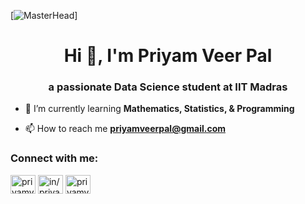 [![MasterHead](https://ncube.com/wp-content/uploads/2020/08/data-team-structure-2048x748.jpg)]
<h1 align="center">Hi 👋, I'm Priyam Veer Pal</h1>
<h3 align="center">a passionate Data Science student at IIT Madras</h3>

- 🌱 I’m currently learning **Mathematics, Statistics, & Programming**

- 📫 How to reach me **priyamveerpal@gmail.com**

<h3 align="left">Connect with me:</h3>
<p align="left">
<a href="https://twitter.com/priyamveerpal" target="blank"><img align="center" src="https://raw.githubusercontent.com/rahuldkjain/github-profile-readme-generator/master/src/images/icons/Social/twitter.svg" alt="priyamveerpal" height="30" width="40" /></a>
<a href="https://linkedin.com/in/in/priyamveerpal" target="blank"><img align="center" src="https://raw.githubusercontent.com/rahuldkjain/github-profile-readme-generator/master/src/images/icons/Social/linked-in-alt.svg" alt="in/priyamveerpal" height="30" width="40" /></a>
<a href="https://instagram.com/priyamveerpal" target="blank"><img align="center" src="https://raw.githubusercontent.com/rahuldkjain/github-profile-readme-generator/master/src/images/icons/Social/instagram.svg" alt="priyamveerpal" height="30" width="40" /></a>
</p>

